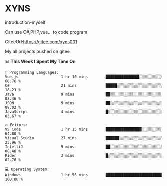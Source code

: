 # XYNS
introduction-myself

Can use C#,PHP,vue... to code program

GiteeUrl:https://gitee.com/xyns001

My all projects pushed on gitee

<!--START_SECTION:waka-->
📊 **This Week I Spent My Time On** 

```text
💬 Programming Languages: 
Vue.js                   1 hr 10 mins        ███████████████░░░░░░░░░░   60.76 % 
C#                       21 mins             █████░░░░░░░░░░░░░░░░░░░░   18.23 % 
Java                     9 mins              ██░░░░░░░░░░░░░░░░░░░░░░░   08.46 % 
JSON                     9 mins              ██░░░░░░░░░░░░░░░░░░░░░░░   08.02 % 
JavaScript               4 mins              █░░░░░░░░░░░░░░░░░░░░░░░░   03.67 % 

🔥 Editors: 
VS Code                  1 hr 15 mins        ████████████████░░░░░░░░░   64.80 % 
Visual Studio            27 mins             ██████░░░░░░░░░░░░░░░░░░░   23.96 % 
IntelliJ                 9 mins              ██░░░░░░░░░░░░░░░░░░░░░░░   08.48 % 
Rider                    3 mins              █░░░░░░░░░░░░░░░░░░░░░░░░   02.76 % 

💻 Operating System: 
Windows                  1 hr 56 mins        █████████████████████████   100.00 % 
```


<!--END_SECTION:waka-->
